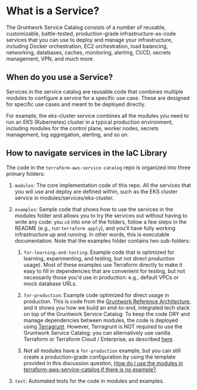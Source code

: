 # What is a Service?

The Gruntwork Service Catalog consists of a number of reusable, customizable, battle-tested, production-grade infrastructure-as-code services that you can use to deploy and manage your infrastructure, including Docker orchestration, EC2 orchestration, load balancing, networking, databases, caches, monitoring, alerting, CI/CD, secrets management, VPN, and much more.

## When do you use a Service?

Services in the service catalog are reusable code that combines multiple modules to configure a service for a specific use case. These are designed for specific use cases and meant to be deployed directly. 

For example, the eks-cluster service combines all the modules you need to run an EKS (Kubernetes) cluster in a typical production environment, including modules for the control plane, worker nodes, secrets management, log aggregation, alerting, and so on. 

## How to navigate services in the IaC Library

The code in the `terraform-aws-service-catalog` repo is organized into three primary folders:

1. `modules`: The core implementation code of this repo. All the services that you will use and deploy are defined within, such as the EKS cluster service in modules/services/eks-cluster.

1. `examples`: Sample code that shows how to use the services in the modules folder and allows you to try the services out without having to write any code: you `cd` into one of the folders, follow a few steps in the README (e.g., run `terraform apply`), and you'll have fully working infrastructure up and running. In other words, this is executable documentation. Note that the examples folder contains two sub-folders:

    1. `for-learning-and-testing`: Example code that is optimized for learning, experimenting, and testing, but not
      direct production usage). Most of these examples use Terraform directly to make it easy to fill in dependencies
      that are convenient for testing, but not necessarily those you'd use in production: e.g., default VPCs or mock
      database URLs.

    1. `for-production`: Example code optimized for direct usage in production. This is code from the [Gruntwork Reference
      Architecture](https://gruntwork.io/reference-architecture/), and it shows you how we build an end-to-end,
      integrated tech stack on top of the Gruntwork Service Catalog. To keep the code DRY and manage dependencies
      between modules, the code is deployed using [Terragrunt](https://terragrunt.gruntwork.io/). However, Terragrunt
      is NOT required to use the Gruntwork Service Catalog: you can alternatively use vanilla Terraform or Terraform
      Cloud / Enterprise, as described [here](https://docs.gruntwork.io/reference/services/intro/deploy-new-infrastructure#how-to-deploy-terraform-code-from-the-service-catalog).

    1. Not all modules have a `for-production` example, but you can still create a production-grade configuration by 
       using the template provided in this discussion question, [How do I use the modules in terraform-aws-service-catalog
       if there is no example?](https://github.com/gruntwork-io/knowledge-base/discussions/360#discussioncomment-25705480).

1. `test`: Automated tests for the code in modules and examples.

<!-- ##DOCS-SOURCER-START
{
  "sourcePlugin": "local-copier",
  "hash": "b3f87ff14204ccab5df533eb8778a412"
}
##DOCS-SOURCER-END -->
